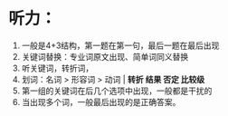 # 听力：
1. 一般是4+3结构，第一题在第一句，最后一题在最后出现
2. 关键词替换：专业词原文出现、简单词同义替换
3. 听关键词，转折词，
4. 划词：名词 > 形容词 > 动词  | **转折  结果 否定 比较级**
5. 第一组的关键词在后几个选项中出现，一般都是干扰的
6. 当出现多个词，一般最后出现的是正确答案。